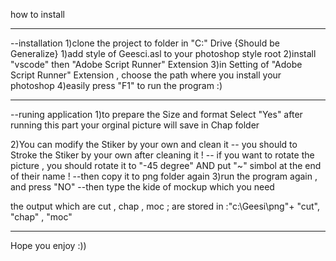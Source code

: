 how to install
____________________________
--installation
1)clone the project to folder in "C:\" Drive {Should be Generalize}
1)add style of Geesci.asl to your photoshop style root
2)install "vscode" then "Adobe Script Runner" Extension
3)in Setting of "Adobe Script Runner" Extension , choose the path where you install your photoshop
4)easily press "F1" to run the program :)
____________________________
--runing application
1)to prepare the Size and format Select "Yes"
after running this part your orginal picture will save in Chap folder

2)You can modify the Stiker by your own and clean it
	-- you should to Stroke the Stiker by your own after cleaning it !
	-- if you want to rotate the picture , you should rotate it to "-45 degree"
		AND put "~" simbol at the end of their name !
	--then copy it to png folder again
3)run the program again , and press "NO" 
	--then type the kide of mockup which you need


the output which are cut , chap , moc ; are stored in :"c:\Geesi\png\"+ "cut", "chap" , "moc"
__________________________
Hope you enjoy :))
